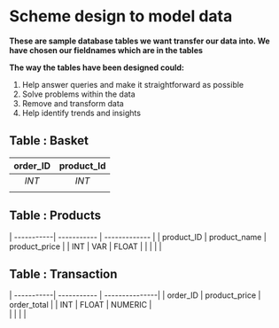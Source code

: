 # Scheme design to model data

**These are sample database tables we want transfer our data into. We have chosen our fieldnames which are in the tables**

**The way the tables have been designed could:**
1. Help answer queries and make it straightforward as possible
2. Solve problems within the data
3. Remove and transform data
4. Help identify trends and insights

## Table : Basket
|  **order_ID** |  **product_Id** | 
|:-------------:|:---------------:|
|     *INT*     |      *INT*      |       
|               |                 |             

## Table : Products
| -----------| -----------   | ------------- |
| product_ID | product_name  | product_price |
|     INT    |     VAR       |    FLOAT      | 
|            |               |               |            

## Table : Transaction
| -----------| -----------    | ---------------| 
|  order_ID  |  product_price |   order_total  |
|    INT     |     FLOAT      |     NUMERIC    |   
|            |                |                |

